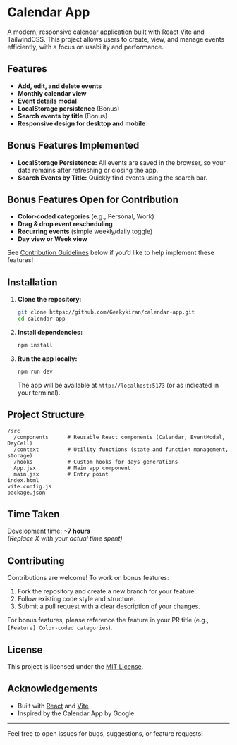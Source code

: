 # Calendar App

A modern, responsive calendar application built with React Vite and TailwindCSS. This project allows users to create, view, and manage events efficiently, with a focus on usability and performance.

## Features

- **Add, edit, and delete events**
- **Monthly calendar view**
- **Event details modal**
- **LocalStorage persistence** (Bonus)
- **Search events by title** (Bonus)
- **Responsive design for desktop and mobile**

## Bonus Features Implemented

- **LocalStorage Persistence:** All events are saved in the browser, so your data remains after refreshing or closing the app.
- **Search Events by Title:** Quickly find events using the search bar.

## Bonus Features Open for Contribution

- **Color-coded categories** (e.g., Personal, Work)
- **Drag & drop event rescheduling**
- **Recurring events** (simple weekly/daily toggle)
- **Day view or Week view**

See [Contribution Guidelines](#contributing) below if you’d like to help implement these features!

## Installation

1. **Clone the repository:**
    ```bash
    git clone https://github.com/Geekykiran/calendar-app.git
    cd calendar-app
    ```

2. **Install dependencies:**
    ```bash
    npm install
    ```

3. **Run the app locally:**
    ```bash
    npm run dev
    ```
    The app will be available at `http://localhost:5173` (or as indicated in your terminal).

## Project Structure

```
/src
  /components      # Reusable React components (Calendar, EventModal, DayCell)
  /context         # Utility functions (state and function management, storage)
  /hooks           # Custom hooks for days generations
  App.jsx          # Main app component
  main.jsx         # Entry point
index.html
vite.config.js
package.json
```

## Time Taken

Development time: **~7 hours**  
*(Replace X with your actual time spent)*

## Contributing

Contributions are welcome! To work on bonus features:

1. Fork the repository and create a new branch for your feature.
2. Follow existing code style and structure.
3. Submit a pull request with a clear description of your changes.

For bonus features, please reference the feature in your PR title (e.g., `[Feature] Color-coded categories`).

## License

This project is licensed under the [MIT License](LICENSE).

## Acknowledgements

- Built with [React](https://react.dev/) and [Vite](https://vitejs.dev/)
- Inspired by the Calendar App by Google

---

Feel free to open issues for bugs, suggestions, or feature requests!
